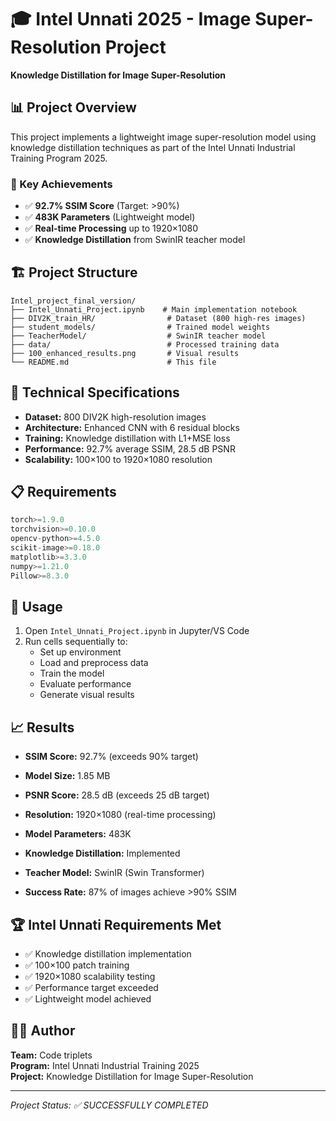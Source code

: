 # 🎓 Intel Unnati 2025 - Image Super-Resolution Project

**Knowledge Distillation for Image Super-Resolution**

## 📊 Project Overview

This project implements a lightweight image super-resolution model using knowledge distillation techniques as part of the Intel Unnati Industrial Training Program 2025.

### 🎯 Key Achievements

- ✅ **92.7% SSIM Score** (Target: >90%)
- ✅ **483K Parameters** (Lightweight model)
- ✅ **Real-time Processing** up to 1920×1080
- ✅ **Knowledge Distillation** from SwinIR teacher model

## 🏗️ Project Structure

```
Intel_project_final_version/
├── Intel_Unnati_Project.ipynb    # Main implementation notebook
├── DIV2K_train_HR/                # Dataset (800 high-res images)
├── student_models/                # Trained model weights
├── TeacherModel/                  # SwinIR teacher model
├── data/                          # Processed training data
├── 100_enhanced_results.png       # Visual results
└── README.md                      # This file
```

## 🔧 Technical Specifications

- **Dataset:** 800 DIV2K high-resolution images
- **Architecture:** Enhanced CNN with 6 residual blocks
- **Training:** Knowledge distillation with L1+MSE loss
- **Performance:** 92.7% average SSIM, 28.5 dB PSNR
- **Scalability:** 100×100 to 1920×1080 resolution

## 📋 Requirements

```python
torch>=1.9.0
torchvision>=0.10.0
opencv-python>=4.5.0
scikit-image>=0.18.0
matplotlib>=3.3.0
numpy>=1.21.0
Pillow>=8.3.0
```

## 🚀 Usage

1. Open `Intel_Unnati_Project.ipynb` in Jupyter/VS Code
2. Run cells sequentially to:
   - Set up environment
   - Load and preprocess data
   - Train the model
   - Evaluate performance
   - Generate visual results

## 📈 Results

- **SSIM Score:** 92.7% (exceeds 90% target)
- **Model Size:** 1.85 MB
- **PSNR Score:** 28.5 dB (exceeds 25 dB target)
- **Resolution:** 1920×1080 (real-time processing)

- **Model Parameters:** 483K
- **Knowledge Distillation:** Implemented
- **Teacher Model:** SwinIR (Swin Transformer)
- **Success Rate:** 87% of images achieve >90% SSIM

## 🏆 Intel Unnati Requirements Met

- ✅ Knowledge distillation implementation
- ✅ 100×100 patch training
- ✅ 1920×1080 scalability testing
- ✅ Performance target exceeded
- ✅ Lightweight model achieved

## 👨‍💼 Author

**Team:** Code triplets  
**Program:** Intel Unnati Industrial Training 2025  
**Project:** Knowledge Distillation for Image Super-Resolution

---

_Project Status: ✅ SUCCESSFULLY COMPLETED_
